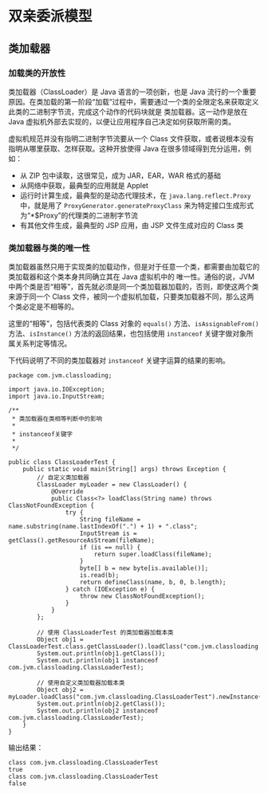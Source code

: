# 双亲委派模型
## 类加载器
### 加载类的开放性
类加载器（ClassLoader）是 Java 语言的一项创新，也是 Java 流行的一个重要原因。在类加载的第一阶段“加载”过程中，需要通过一个类的全限定名来获取定义此类的二进制字节流，完成这个动作的代码块就是 类加载器。这一动作是放在 Java 虚拟机外部去实现的，以便让应用程序自己决定如何获取所需的类。

虚拟机规范并没有指明二进制字节流要从一个 Class 文件获取，或者说根本没有指明从哪里获取、怎样获取。这种开放使得 Java 在很多领域得到充分运用，例如：
- 从 ZIP 包中读取，这很常见，成为 JAR，EAR，WAR 格式的基础
- 从网络中获取，最典型的应用就是 Applet
- 运行时计算生成，最典型的是动态代理技术，在 `java.lang.reflect.Proxy` 中，就是用了 `ProxyGenerator.generateProxyClass` 来为特定接口生成形式为“*$Proxy”的代理类的二进制字节流
- 有其他文件生成，最典型的 JSP 应用，由 JSP 文件生成对应的 Class 类
### 类加载器与类的唯一性

类加载器虽然只用于实现类的加载动作，但是对于任意一个类，都需要由加载它的类加载器和这个类本身共同确立其在 Java 虚拟机中的 唯一性。通俗的说，JVM 中两个类是否“相等”，首先就必须是同一个类加载器加载的，否则，即使这两个类来源于同一个 Class 文件，被同一个虚拟机加载，只要类加载器不同，那么这两个类必定是不相等的。

这里的“相等”，包括代表类的 Class 对象的 `equals()` 方法、`isAssignableFrom()` 方法、`isInstance()` 方法的返回结果，也包括使用 `instanceof` 关键字做对象所属关系判定等情况。

下代码说明了不同的类加载器对 `instanceof` 关键字运算的结果的影响。
```
package com.jvm.classloading;

import java.io.IOException;
import java.io.InputStream;

/**
 * 类加载器在类相等判断中的影响
 * 
 * instanceof关键字
 * 
 */

public class ClassLoaderTest {
    public static void main(String[] args) throws Exception {
        // 自定义类加载器
        ClassLoader myLoader = new ClassLoader() {
            @Override
            public Class<?> loadClass(String name) throws ClassNotFoundException {
                try {
                    String fileName = name.substring(name.lastIndexOf(".") + 1) + ".class";
                    InputStream is = getClass().getResourceAsStream(fileName);
                    if (is == null) {
                        return super.loadClass(fileName);
                    }
                    byte[] b = new byte[is.available()];
                    is.read(b);
                    return defineClass(name, b, 0, b.length);   
                } catch (IOException e) {
                    throw new ClassNotFoundException();
                }
            }
        };

        // 使用 ClassLoaderTest 的类加载器加载本类
        Object obj1 = ClassLoaderTest.class.getClassLoader().loadClass("com.jvm.classloading.ClassLoaderTest").newInstance();
        System.out.println(obj1.getClass());
        System.out.println(obj1 instanceof com.jvm.classloading.ClassLoaderTest);

        // 使用自定义类加载器加载本类
        Object obj2 = myLoader.loadClass("com.jvm.classloading.ClassLoaderTest").newInstance();
        System.out.println(obj2.getClass());
        System.out.println(obj2 instanceof com.jvm.classloading.ClassLoaderTest);
    }
}
```
输出结果：
```
class com.jvm.classloading.ClassLoaderTest
true
class com.jvm.classloading.ClassLoaderTest
false
```
